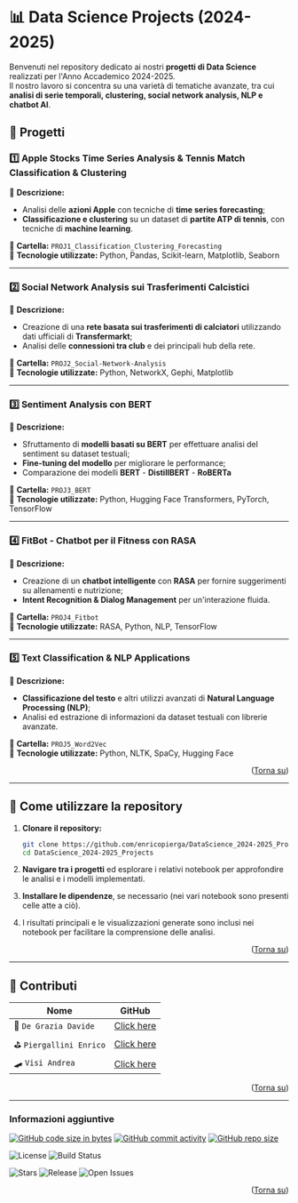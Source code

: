 # 📊 Data Science Projects (2024-2025)

Benvenuti nel repository dedicato ai nostri **progetti di Data Science** realizzati per l'Anno Accademico 2024-2025.  
Il nostro lavoro si concentra su una varietà di tematiche avanzate, tra cui **analisi di serie temporali, clustering, social network analysis, NLP e chatbot AI**.  

## 🚀 Progetti

### 1️⃣ **Apple Stocks Time Series Analysis & Tennis Match Classification & Clustering**  
📌 **Descrizione:**  
- Analisi delle **azioni Apple** con tecniche di **time series forecasting**;
- **Classificazione e clustering** su un dataset di **partite ATP di tennis**, con tecniche di **machine learning**.

📂 **Cartella:** `PROJ1_Classification_Clustering_Forecasting`  
📜 **Tecnologie utilizzate:** Python, Pandas, Scikit-learn, Matplotlib, Seaborn  

---

### 2️⃣ **Social Network Analysis sui Trasferimenti Calcistici**  
📌 **Descrizione:**  
- Creazione di una **rete basata sui trasferimenti di calciatori** utilizzando dati ufficiali di **Transfermarkt**;
- Analisi delle **connessioni tra club** e dei principali hub della rete.

📂 **Cartella:** `PROJ2_Social-Network-Analysis`  
📜 **Tecnologie utilizzate:** Python, NetworkX, Gephi, Matplotlib  

---

### 3️⃣ **Sentiment Analysis con BERT**  
📌 **Descrizione:**  
- Sfruttamento di **modelli basati su BERT** per effettuare analisi del sentiment su dataset testuali;
- **Fine-tuning del modello** per migliorare le performance;
- Comparazione dei modelli **BERT** - **DistillBERT** - **RoBERTa**

📂 **Cartella:** `PROJ3_BERT`  
📜 **Tecnologie utilizzate:** Python, Hugging Face Transformers, PyTorch, TensorFlow

---

### 4️⃣ **FitBot - Chatbot per il Fitness con RASA**  
📌 **Descrizione:**  
- Creazione di un **chatbot intelligente** con **RASA** per fornire suggerimenti su allenamenti e nutrizione;
- **Intent Recognition & Dialog Management** per un'interazione fluida.

📂 **Cartella:** `PROJ4_Fitbot`  
📜 **Tecnologie utilizzate:** RASA, Python, NLP, TensorFlow  

---

### 5️⃣ **Text Classification & NLP Applications**  
📌 **Descrizione:**  
- **Classificazione del testo** e altri utilizzi avanzati di **Natural Language Processing (NLP)**;
- Analisi ed estrazione di informazioni da dataset testuali con librerie avanzate.

📂 **Cartella:** `PROJ5_Word2Vec`  
📜 **Tecnologie utilizzate:** Python, NLTK, SpaCy, Hugging Face  

<p align="right">(<a href="#readme-top">Torna su</a>)</p>

---

## 📌 Come utilizzare la repository  
1. **Clonare il repository:**  
   ```bash
   git clone https://github.com/enricopierga/DataScience_2024-2025_Projects.git
   cd DataScience_2024-2025_Projects
   ```
2. **Navigare tra i progetti** ed esplorare i relativi notebook per approfondire le analisi e i modelli implementati.
 
3. **Installare le dipendenze**, se necessario (nei vari notebook sono presenti celle atte a ciò).

4. I risultati principali e le visualizzazioni generate sono inclusi nei notebook per facilitare la comprensione delle analisi.

<p align="right">(<a href="#readme-top">Torna su</a>)</p>

---

## 🤝 Contributi

|Nome | GitHub |
|-----------|--------|
| 🤿 `De Grazia Davide` | [Click here](https://github.com/davidedg11) |
| ⛳️ `Piergallini Enrico` | [Click here](https://github.com/enricopierga) |
| 🛹 `Visi Andrea` | [Click here](https://github.com/Andreavisi1) |

<p align="right">(<a href="#readme-top">Torna su</a>)</p>

---

### Informazioni aggiuntive

[![GitHub code size in bytes](https://img.shields.io/github/languages/code-size/enricopierga/DataScience_2024-2025_Projects?logo=github)](https://github.com/enricopierga/DataScience_2024-2025_Projects) 
[![GitHub commit activity](https://img.shields.io/github/commit-activity/m/enricopierga/DataScience_2024-2025_Projects?color=blueviolet&logo=github)](https://github.com/enricopierga/DataScience_2024-2025_Projects/commits/)
[![GitHub repo size](https://img.shields.io/github/repo-size/enricopierga/DataScience_2024-2025_Projects?logo=github)](https://github.com/enricopierga/DataScience_2024-2025_Projects)

![License](https://img.shields.io/badge/license-blue)
![Build Status](https://img.shields.io/github/workflow/status/enricopierga/DataScience_2024-2025_Projects/CI)

![Stars](https://img.shields.io/github/stars/enricopierga/DataScience_2024-2025_Projects?style=social)
![Release](https://img.shields.io/github/release/enricopierga/DataScience_2024-2025_Projects.svg)
![Open Issues](https://img.shields.io/github/issues/enricopierga/DataScience_2024-2025_Projects)

<p align="right">(<a href="#readme-top">Torna su</a>)</p>

